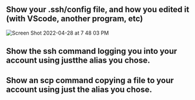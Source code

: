 ## Show your .ssh/config file, and how you edited it (with VScode, another program, etc)
![Screen Shot 2022-04-28 at 7 48 03 PM](https://user-images.githubusercontent.com/103228431/167058168-a4282aae-d044-4dd0-a5f9-bd09232bb861.png)

## Show the ssh command logging you into your account using justthe alias you chose.

## Show an scp command copying a file to your account using just the alias you chose.
